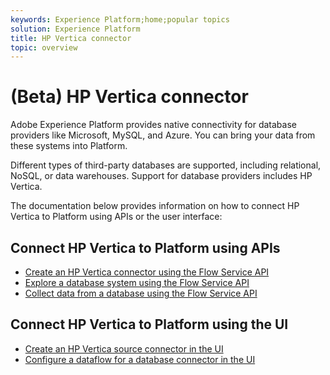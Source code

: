 ```yaml
---
keywords: Experience Platform;home;popular topics
solution: Experience Platform
title: HP Vertica connector
topic: overview
---
```


# (Beta) HP Vertica connector

Adobe Experience Platform provides native connectivity for database providers like Microsoft, MySQL, and Azure. You can bring your data from these systems into Platform.

Different types of third-party databases are supported, including relational, NoSQL, or data warehouses. Support for database providers includes HP Vertica.

The documentation below provides information on how to connect HP Vertica to Platform using APIs or the user interface:

## Connect HP Vertica to Platform using APIs

- [Create an HP Vertica connector using the Flow Service API](../../tutorials/api/create/databases/hp-vertica.md)
- [Explore a database system using the Flow Service API](../../tutorials/api/explore/database-nosql.md)
- [Collect data from a database using the Flow Service API](../../tutorials/api/collect/database-nosql.md)

## Connect HP Vertica to Platform using the UI

- [Create an HP Vertica source connector in the UI](../../tutorials/ui/create/databases/.md)
- [Configure a dataflow for a database connector in the UI](../../tutorials/ui/dataflow/databases.md)